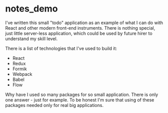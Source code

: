 # notes_demo

I've written this small "todo" application as an example
of what I can do with React and other modern front-end instruments.
There is nothing special, just little server-less application, which could be
used by future hirer to understand my skill level.

There is a list of technologies that I've used to build it:
- React
- Redux
- Formik
- Webpack
- Babel
- Flow

Why have I used so many packages for so small application. There is only one answer -
just for example. To be honest I'm sure that using of these packages needed only for
real big applications.
